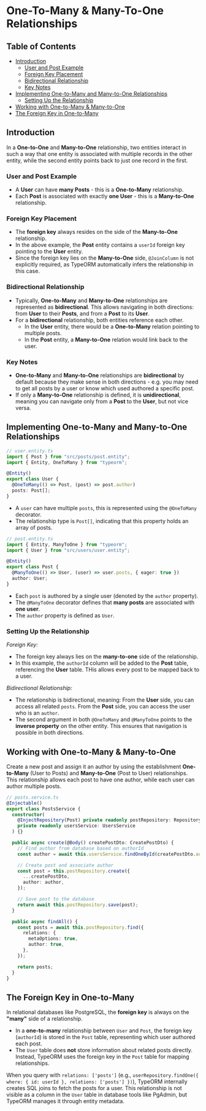 # One-To-Many & Many-To-One Relationships

## Table of Contents

- [Introduction](#introduction)
  - [User and Post Example](#user-and-post-example)
  - [Foreign Key Placement](#foreign-key-placement)
  - [Bidirectional Relationship](#bidirectional-relationship)
  - [Key Notes](#key-notes)
- [Implementing One-to-Many and Many-to-One Relationships](#implementing-one-to-many-and-many-to-one-relationships)
  - [Setting Up the Relationship](#setting-up-the-relationship)
- [Working with One-to-Many & Many-to-One](#working-with-one-to-many--many-to-one)
- [The Foreign Key in One-to-Many](#the-foreign-key-in-one-to-many)

## Introduction

In a **One-to-One** and **Many-to-One** relationship, two entities interact in such a way that one entity is associated with multiple records in the other entity, while the second entity points back to just one record in the first.

### User and Post Example

- A **User** can have **many Posts** - this is a **One-to-Many** relationship.
- Each **Post** is associated with exactly **one User** - this is a **Many-to-One** relationship.

### Foreign Key Placement

- The **foreign key** always resides on the side of the **Many-to-One** relationship.
- In the above example, the **Post** entity contains a `userId` foreign key pointing to the **User** entity.
- Since the foreign key lies on the **Many-to-One** side, `@JoinColumn` is not explicitly required, as TypeORM automatically infers the relationship in this case.

### Bidirectional Relationship

- Typically, **One-to-Many** and **Many-to-One** relationships are represented as **bidirectional**. This allows navigating in both directions: from **User** to their **Posts**, and from a **Post** to its **User**.
- For a **bidirectional** relationship, both entities reference each other.
  - In the **User** entity, there would be a **One-to-Many** relation pointing to multiple posts.
  - In the **Post** entity, a **Many-to-One** relation would link back to the user.

### Key Notes

- **One-to-Many** and **Many-to-One** relationships are **bidirectional** by default because they make sense in both directions - e.g. you may need to get all posts by a user or know which used authored a specific post.
- If only a **Many-to-One** relationship is defined, it is **unidirectional**, meaning you can navigate only from a **Post** to the **User**, but not vice versa.

## Implementing One-to-Many and Many-to-One Relationships

```ts
// user.entity.ts
import { Post } from "src/posts/post.entity";
import { Entity, OneToMany } from "typeorm";

@Entity()
export class User {
  @OneToMany(() => Post, (post) => post.author)
  posts: Post[];
}
```

- A `user` can have multiple `posts`, this is represented using the `@OneToMany` decorator.
- The relationship type is `Post[]`, indicating that this property holds an array of posts.

```ts
// post.entity.ts
import { Entity, ManyToOne } from "typeorm";
import { User } from "src/users/user.entity";

@Entity()
export class Post {
  @ManyToOne(() => User, (user) => user.posts, { eager: true })
  author: User;
}
```

- Each `post` is authored by a single user (denoted by the `author` property).
- The `@ManyToOne` decorator defines that **many posts** are associated with **one user**.
- The `author` property is defined as `User`.

### Setting Up the Relationship

_Foreign Key:_

- The foreign key always lies on the **many-to-one** side of the relationship.
- In this example, the `authorId` column will be added to the **Post** table, referencing the **User** table. THis allows every post to be mapped back to a user.

_Bidirectional Relationship:_

- The relationship is bidirectional, meaning: From the **User** side, you can access all related `posts`. From the **Post** side, you can access the user who is an `author`.
- The second argument in both `@OneToMany` and `@ManyToOne` points to the **inverse property** on the other entity. This ensures that navigation is possible in both directions.

## Working with One-to-Many & Many-to-One

Create a new post and assign it an author by using the establishment **One-to-Many** (User to Posts) and **Many-to-One** (Post to User) relationships. This relationship allows each post to have one author, while each user can author multiple posts.

```ts
// posts.service.ts
@Injectable()
export class PostsService {
  constructor(
    @InjectRepository(Post) private readonly postRepository: Repository<Post>,
    private readonly usersService: UsersService
  ) {}

  public async create(@Body() createPostDto: CreatePostDto) {
    // Find author from database based on authorId
    const author = await this.usersService.findOneById(createPostDto.authorId);

    // Create post and associate author
    const post = this.postRepository.create({
      ...createPostDto,
      author: author,
    });

    // Save post to the database
    return await this.postRepository.save(post);
  }

  public async findAll() {
    const posts = await this.postRepository.find({
      relations: {
        metaOptions: true,
        author: true,
      },
    });

    return posts;
  }
}
```

## The Foreign Key in One-to-Many

In relational databases like PostgreSQL, the **foreign key** is always on the **"many"** side of a relationship.

- In a **one-to-many** relationship between `User` and `Post`, the foreign key (`authorId`) is stored in the `Post` table, representing which user authored each post.
- The `User` table does **not** store information about related posts directly. Instead, TypeORM uses the foreign key in the `Post` table for mapping relationships.

When you query with `relations: ['posts']` (e.g., `userRepository.findOne({ where: { id: userId }, relations: ['posts'] })`), TypeORM internally creates SQL joins to fetch the posts for a user. This relationship is not visible as a column in the `User` table in database tools like PgAdmin, but TypeORM manages it through entity metadata.
